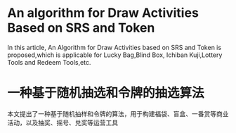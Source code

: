 # An algorithm for Draw Activities Based on SRS and Token
In this article, An Algorithm for Draw Activities based on SRS and Token is proposed,which is applicable for Lucky Bag,Blind Box, Ichiban Kuji,Lottery Tools and Redeem Tools,etc.
# 一种基于随机抽选和令牌的抽选算法
本文提出了一种基于随机抽样和令牌的算法，用于构建福袋、盲盒、一番赏等商业活动，以及抽奖、摇号、兑奖等运营工具
